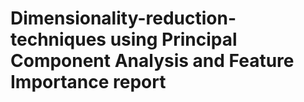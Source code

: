 # Dimensionality-reduction-techniques using Principal Component Analysis and Feature Importance report
